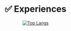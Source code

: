 <div align=center><h1>&#9989; Experiences</h1></div>
<div align=center>
  
  [![Top Langs](https://github-readme-stats.vercel.app/api/top-langs/?username=name-of-okja&layout=compact)](https://github.com/anuraghazra/github-readme-stats)
      <br>
</div>
